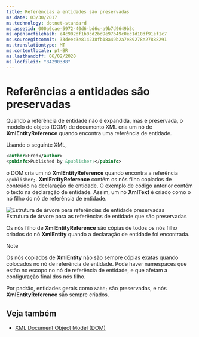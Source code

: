 ```yaml
---
title: Referências a entidades são preservadas
ms.date: 03/30/2017
ms.technology: dotnet-standard
ms.assetid: 000a6cae-5972-40d6-bd6c-a9b7d9649b3c
ms.openlocfilehash: e4c902df1b0cd2bd9e97b49c0ec1d10df91ef1c7
ms.sourcegitcommit: 33deec3e814238fb18a49b2a7e89278e27888291
ms.translationtype: MT
ms.contentlocale: pt-BR
ms.lasthandoff: 06/02/2020
ms.locfileid: "84290338"
---
```

# <a name="entity-references-are-preserved"></a>Referências a entidades são preservadas
Quando a referência de entidade não é expandida, mas é preservada, o modelo de objeto (DOM) de documento XML cria um nó de **XmlEntityReference** quando encontra uma referência de entidade.  
  
 Usando o seguinte XML,  
  
```xml  
<author>Fred</author>  
<pubinfo>Published by &publisher;</pubinfo>  
```  
  
 o DOM cria um nó **XmlEntityReference** quando encontra a referência `&publisher;`. **XmlEntityReference** contém os nós filho copiados de conteúdo na declaração de entidade. O exemplo de código anterior contém o texto na declaração de entidade. Assim, um nó **XmlText** é criado como o nó filho do nó de referência de entidade.  
  
 ![Estrutura de árvore para referências de entidade preservadas](media/xmlentityref-notexpanded-nodes.gif "xmlentityref_notexpanded_nodes")  
Estrutura de árvore para as referências de entidade que são preservadas  
  
 Os nós filho de **XmlEntityReference** são cópias de todos os nós filho criados do nó **XmlEntity** quando a declaração de entidade foi encontrada.  
  
> [!NOTE]
> Os nós copiados de **XmlEntity** não são sempre cópias exatas quando colocados no nó de referência de entidade. Pode haver namespaces que estão no escopo no nó de referência de entidade, e que afetam a configuração final dos nós filho.  
  
 Por padrão, entidades gerais como `&abc;` são preservadas, e nós **XmlEntityReference** são sempre criados.  
  
## <a name="see-also"></a>Veja também

- [XML Document Object Model (DOM)](xml-document-object-model-dom.md)
